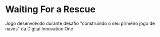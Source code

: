 # Waiting For a Rescue
 Jogo desenvolvido durante desafio "construindo o seu primeiro jogo de naves" da Digital Innovation One
